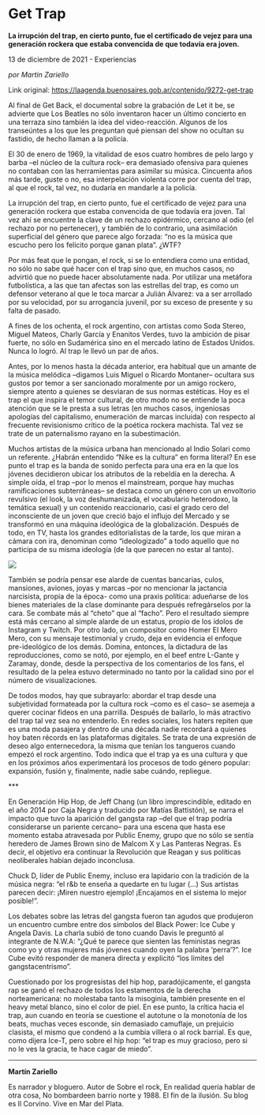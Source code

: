 # Get Trap

**La irrupción del trap, en cierto punto, fue el certificado de vejez para una generación rockera que estaba convencida de que todavía era joven.**

13 de diciembre de 2021 - Experiencias

_por Martin Zariello_

Link original: https://laagenda.buenosaires.gob.ar/contenido/9272-get-trap



Al final de Get Back, el documental sobre la grabación de Let it be, se advierte que Los Beatles no sólo inventaron hacer un último concierto en una terraza sino también la idea del video-reacción. Algunos de los transeúntes a los que les preguntan qué piensan del show no ocultan su fastidio, de hecho llaman a la policía.




El 30 de enero de 1969, la vitalidad de esos cuatro hombres de pelo largo y barba –el núcleo de la cultura rock– era demasiado ofensiva para quienes no contaban con las herramientas para asimilar su música. Cincuenta años más tarde, guste o no, esa interpelación violenta corre por cuenta del trap, al que el rock, tal vez, no dudaría en mandarle a la policía.




La irrupción del trap, en cierto punto, fue el certificado de vejez para una generación rockera que estaba convencida de que todavía era joven. Tal vez ahí se encuentre la clave de un rechazo epidérmico, cercano al odio (el rechazo por no pertenecer), y también de lo contrario, una asimilación superficial del género que parece algo forzada: “no es la música que escucho pero los felicito porque ganan plata”. ¿WTF?




Por más feat que le pongan, el rock, si se lo entendiera como una entidad, no sólo no sabe qué hacer con el trap sino que, en muchos casos, no advirtió que no puede hacer absolutamente nada. Por utilizar una metáfora futbolística, a las que tan afectas son las estrellas del trap, es como un defensor veterano al que le toca marcar a Julián Álvarez: va a ser arrollado por su velocidad, por su arrogancia juvenil, por su exceso de presente y su falta de pasado.




A fines de los ochenta, el rock argentino, con artistas como Soda Stereo, Miguel Mateos, Charly García y Enanitos Verdes, tuvo la ambición de pisar fuerte, no sólo en Sudamérica sino en el mercado latino de Estados Unidos. Nunca lo logró. Al trap le llevó un par de años.




Antes, por lo menos hasta la década anterior, era habitual que un amante de la música melódica –digamos Luis Miguel o Ricardo Montaner– ocultara sus gustos por temor a ser sancionado moralmente por un amigo rockero, siempre atento a quienes se desviaran de sus normas estéticas. Hoy es el trap el que inspira el temor cultural, de otro modo no se entiende la poca atención que se le presta a sus letras (en muchos casos, ingeniosas apologías del capitalismo, enumeración de marcas incluida) con respecto al frecuente revisionismo crítico de la poética rockera machista. Tal vez se trate de un paternalismo rayano en la subestimación.




Muchos artistas de la música urbana han mencionado al Indio Solari como un referente. ¿Habrán entendido “Nike es la cultura” en forma literal? En ese punto el trap es la banda de sonido perfecta para una era en la que los jóvenes decidieron ubicar los atributos de la rebeldía en la derecha. A simple oída, el trap –por lo menos el mainstream, porque hay muchas ramificaciones subterráneas– se destaca como un género con un envoltorio revulsivo (el look, la voz deshumanizada, el vocabulario heterodoxo, la temática sexual) y un contenido reaccionario, casi el grado cero del inconsciente de un joven que creció bajo el influjo del Mercado y se transformó en una máquina ideológica de la globalización. Después de todo, en TV, hasta los grandes editorialistas de la tarde, los que miran a cámara con ira, denominan como “ideologizado” a todo aquello que no participa de su misma ideología (de la que parecen no estar al tanto).




![](https://cdn.feater.me/files/images/124014/5262d171-19de-449b-bebb-40c00d3bca57.png)




También se podría pensar ese alarde de cuentas bancarias, culos, mansiones, aviones, joyas y marcas –por no mencionar la jactancia narcisista, propia de la época- como una praxis política: adueñarse de los bienes materiales de la clase dominante para después refregárselos por la cara. Se combate más al “cheto” que al “facho”. Pero el resultado siempre está más cercano al simple alarde de un estatus, propio de los ídolos de Instagram y Twitch. Por otro lado, un compositor como Homer El Mero Mero, con su mensaje testimonial y crudo, deja en evidencia el enfoque pre-ideológico de los demás. Domina, entonces, la dictadura de las reproducciones, como se notó, por ejemplo, en el beef entre L-Gante y Zaramay, donde, desde la perspectiva de los comentarios de los fans, el resultado de la pelea estuvo determinado no tanto por la calidad sino por el número de visualizaciones.




De todos modos, hay que subrayarlo: abordar el trap desde una subjetividad formateada por la cultura rock –como es el caso– se asemeja a querer cocinar fideos en una parrilla. Después de bailarlo, lo más atractivo del trap tal vez sea no entenderlo. En redes sociales, los haters repiten que es una moda pasajera y dentro de una década nadie recordará a quienes hoy baten récords en las plataformas digitales. Se trata de una expresión de deseo algo enternecedora, la misma que tenían los tangueros cuando empezó el rock argentino. Todo indica que el trap ya es una cultura y que en los próximos años experimentará los procesos de todo género popular: expansión, fusión y, finalmente, nadie sabe cuándo, repliegue.




\*\*\*




En Generación Hip Hop, de Jeff Chang (un libro imprescindible, editado en el año 2014 por Caja Negra y traducido por Matías Battistón), se narra el impacto que tuvo la aparición del gangsta rap –del que el trap podría considerarse un pariente cercano– para una escena que hasta ese momento estaba atravesada por Public Enemy, grupo que no sólo se sentía heredero de James Brown sino de Malcom X y Las Panteras Negras. Es decir, el objetivo era continuar la Revolución que Reagan y sus políticas neoliberales habían dejado inconclusa.




Chuck D, líder de Public Enemy, incluso era lapidario con la tradición de la música negra: “el r&b te enseña a quedarte en tu lugar (…) Sus artistas parecen decir: ¡Miren nuestro ejemplo! ¡Encajamos en el sistema lo mejor posible!”.




Los debates sobre las letras del gangsta fueron tan agudos que produjeron un encuentro cumbre entre dos símbolos del Black Power: Ice Cube y Angela Davis. La charla subió de tono cuando Davis le preguntó al integrante de N.W.A: “¿Qué te parece que sienten las feministas negras como yo y otras mujeres más jóvenes cuando oyen la palabra ‘perra’?”. Ice Cube evitó responder de manera directa y explicitó “los límites del gangstacentrismo”.




Cuestionado por los progresistas del hip hop, paradójicamente, el gangsta rap se ganó el rechazo de todos los estamentos de la derecha norteamericana: no molestaba tanto la misoginia, también presente en el heavy metal blanco, sino el color de piel. En ese punto, la crítica hacia el trap, aun cuando en teoría se cuestione el autotune o la monotonía de los beats, muchas veces esconde, sin demasiado camuflaje, un prejuicio clasista, el mismo que condenó a la cumbia villera o al rock barrial. Es que, como dijera Ice-T, pero sobre el hip hop: “el trap es muy gracioso, pero si no le ves la gracia, te hace cagar de miedo”.




---




**Martín Zariello**




Es narrador y bloguero. Autor de Sobre el rock, En realidad quería hablar de otra cosa, No bombardeen barrio norte y 1988. El fin de la ilusión. Su blog es Il Corvino. Vive en Mar del Plata.



